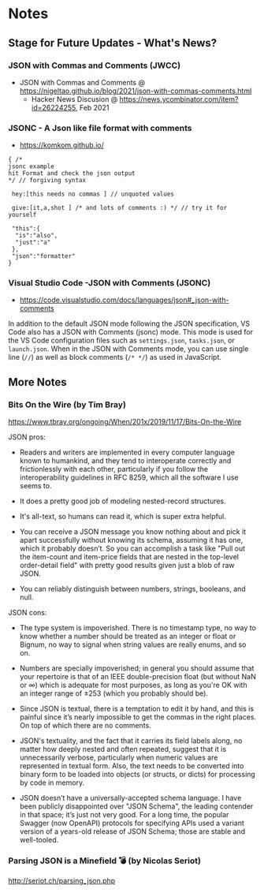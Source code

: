 # Notes

## Stage for Future Updates - What's News?

### JSON with Commas and Comments (JWCC) 
- JSON with Commas and Comments @ <https://nigeltao.github.io/blog/2021/json-with-commas-comments.html>
  - Hacker News Discusion @ <https://news.ycombinator.com/item?id=26224255>, Feb 2021

### JSONC - A Json like file format with comments
- <https://komkom.github.io/>

```
{ /*
jsonc example
hit Format and check the json output
*/ // forgiving syntax

 hey:[this needs no commas ] // unquoted values

 give:[it,a,shot ] /* and lots of comments :) */ // try it for yourself

 "this":{
  "is":"also",
  "just":"a"
 },
 "json":"formatter"
}
```

### Visual Studio Code -JSON with Comments (JSONC)

- <https://code.visualstudio.com/docs/languages/json#_json-with-comments>

In addition to the default JSON mode following the JSON specification, 
VS Code also has a JSON with Comments (jsonc) mode. 
This mode is used for the VS Code configuration files such as `settings.json`, `tasks.json`, or `launch.json`. 
When in the JSON with Comments mode, you can use single line (`//`) as well as block comments (`/* */`) 
as used in JavaScript. 






## More Notes

### Bits On the Wire (by Tim Bray)

<https://www.tbray.org/ongoing/When/201x/2019/11/17/Bits-On-the-Wire>

JSON pros:

- Readers and writers are implemented in every computer language known to humankind, and they tend to interoperate correctly and frictionlessly with each other, particularly if you follow the interoperability guidelines in RFC 8259, which all the software I use seems to.

- It does a pretty good job of modeling nested-record structures.

- It's all-text, so humans can read it, which is super extra helpful.

- You can receive a JSON message you know nothing about and pick it apart successfully without knowing its schema, assuming it has one, which it probably doesn’t. So you can accomplish a task like "Pull out the item-count and item-price fields that are nested in the top-level order-detail field" with pretty good results given just a blob of raw JSON.

- You can reliably distinguish between numbers, strings, booleans, and null.


JSON cons:

- The type system is impoverished. There is no timestamp type, no way to know whether a number should be treated as an integer or float or Bignum, no way to signal when string values are really enums, and so on.

- Numbers are specially impoverished; in general you should assume that your repertoire is that of an IEEE double-precision float (but without NaN or ∞) which is adequate for most purposes, as long as you're OK with an integer range of ±253 (which you probably should be).

- Since JSON is textual, there is a temptation to edit it by hand, and this is painful since it’s nearly impossible to get the commas in the right places. On top of which there are no comments.

- JSON's textuality, and the fact that it carries its field labels along, no matter how deeply nested and often repeated, suggest that it is unnecessarily verbose, particularly when numeric values are represented in textual form. Also, the text needs to be converted into binary form to be loaded into objects (or structs, or dicts) for processing by code in memory.

- JSON doesn’t have a universally-accepted schema language. I have been publicly disappointed over "JSON Schema", the leading contender in that space; it’s just not very good. For a long time, the popular Swagger (now OpenAPI) protocols for specifying APIs used a variant version of a years-old release of JSON Schema; those are stable and well-tooled.



### Parsing JSON is a Minefield 💣 (by Nicolas Seriot)

<http://seriot.ch/parsing_json.php>


